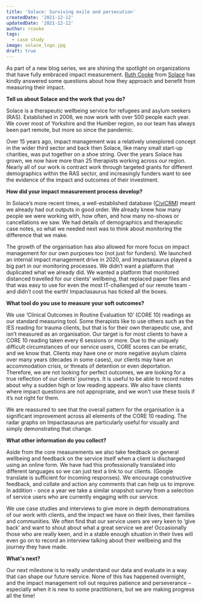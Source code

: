 ```yaml
---
title: 'Solace: Surviving exile and persecution'
createdDate: '2021-12-12'
updatedDate: '2021-12-12'
author: rcooke
tags:
  - case study
image: solace_logo.jpg
draft: true
---
```


As part of a new blog series, we are shining the spotlight on organizations that have fully embraced impact measurement. [Ruth Cooke](https://www.linkedin.com/in/ruth-cooke-0aab6ab9) from [Solace](https://www.solace-uk.org.uk/) has kindly answered some questions about how they approach and benefit from measuring their impact.

**Tell us about Solace and the work that you do?**

Solace is a therapeutic wellbeing service for refugees and asylum seekers (RAS). Established in 2006, we now work with over 500 people each year. We cover most of Yorkshire and the Humber region, so our team has always been part remote, but more so since the pandemic.

Over 15 years ago, impact management was a relatively unexplored concept in the wider third sector and back then Solace, like many small start-up charities, was put together on a shoe string. Over the years Solace has grown, we now have more than 25 therapists working across our region. Nearly all of our work is contract work through targeted grants for different demographics within the RAS sector, and increasingly funders want to see the evidence of the impact and outcomes of their investment.

**How did your impact measurement process develop?**

In Solace’s more recent times, a well-established database ([CiviCRM](https://civicrm.org/)) meant we already had out outputs in good order. We already knew how many people we were working with, how often, and how many no-shows or cancellations we saw. We had details of demographics and therapeutic case notes, so what we needed next was to think about monitoring the difference that we make.

The growth of the organisation has also allowed for more focus on impact management for our own purposes too (not just for funders). We launched an internal impact management drive in 2020, and Impactasaurus played a big part in our monitoring processes. We didn’t want a platform that duplicated what we already did. We wanted a platform that monitored distanced travelled for our clients’ wellbeing, that replaced paper files and that was easy to use for even the most IT-challenged of our remote team - and didn’t cost the earth! Impactasaurus has ticked all the boxes.

**What tool do you use to measure your soft outcomes?**

We use ‘Clinical Outcomes in Routine Evaluation 10’ (CORE 10) readings as our standard measuring tool. Some therapists like to use others such as the IES reading for trauma clients, but that is for their own therapeutic use, and isn’t measured as an organisation. Our target is for most clients to have a CORE 10 reading taken every 6 sessions or more. Due to the uniquely difficult circumstances of our service users, CORE scores can be erratic, and we know that. Clients may have one or more negative asylum claims over many years (decades in some cases), our clients may have an accommodation crisis, or threats of detention or even deportation. Therefore, we are not looking for perfect outcomes, we are looking for a true reflection of our clients’ journeys. It is useful to be able to record notes about why a sudden high or low reading appears. We also have clients where impact questions are not appropriate, and we won’t use these tools if it’s not right for them.

We are reassured to see that the overall pattern for the organisation is a significant improvement across all elements of the CORE 10 reading. The radar graphs on Impactasaurus are particularly useful for visually and simply demonstrating that change.

**What other information do you collect?**

Aside from the core measurements we also take feedback on general wellbeing and feedback on the service itself when a client is discharged using an online form. We have had this professionally translated into different languages so we can just text a link to our clients. (Google translate is sufficient for incoming responses). We encourage constructive feedback, and collate and action any comments that can help us to improve. In addition - once a year we take a similar snapshot survey from a selection of service users who are currently engaging with our service.

We use case studies and interviews to give more in depth demonstrations of our work with clients, and the impact we have on their lives, their families and communities. We often find that our service users are very keen to ‘give back’ and want to shout about what a great service we are! Occasionally those who are really keen, and in a stable enough situation in their lives will even go on to record an interview talking about their wellbeing and the journey they have made.

**What's next?**

Our next milestone is to really understand our data and evaluate in a way that can shape our future service. None of this has happened overnight, and the impact management roll out requires patience and perseverance – especially when it is new to some practitioners, but we are making progress all the time!
